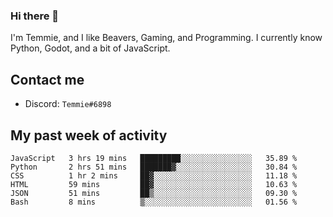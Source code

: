 ### Hi there 👋
I'm Temmie, and I like Beavers, Gaming, and Programming. I currently know Python, Godot, and a bit of JavaScript.

## Contact me
* Discord: `Temmie#6898`

## My past week of activity
<!--START_SECTION:waka-->

```text
JavaScript   3 hrs 19 mins   █████████░░░░░░░░░░░░░░░░   35.89 %
Python       2 hrs 51 mins   ███████▓░░░░░░░░░░░░░░░░░   30.84 %
CSS          1 hr 2 mins     ██▓░░░░░░░░░░░░░░░░░░░░░░   11.18 %
HTML         59 mins         ██▓░░░░░░░░░░░░░░░░░░░░░░   10.63 %
JSON         51 mins         ██▒░░░░░░░░░░░░░░░░░░░░░░   09.30 %
Bash         8 mins          ▒░░░░░░░░░░░░░░░░░░░░░░░░   01.56 %
```

<!--END_SECTION:waka-->
